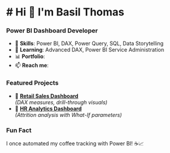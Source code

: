 #                   #                Hi 👋 I'm Basil Thomas 

### Power BI Dashboard Developer
- 🔧 **Skills**: Power BI, DAX, Power Query, SQL, Data Storytelling
- 🌱 **Learning**: Advanced DAX, Power BI Service Administration
- 📊 **Portfolio**: 
- 📫 **Reach me**: 

### Featured Projects
- 🛒 **[Retail Sales Dashboard](https://github.com/yourusername/retail-dashboard)**  
  *(DAX measures, drill-through visuals)*  
- 👥 **[HR Analytics Dashboard](https://github.com/yourusername/hr-dashboard)**  
  *(Attrition analysis with What-If parameters)*

### Fun Fact
I once automated my coffee tracking with Power BI! ☕📈
